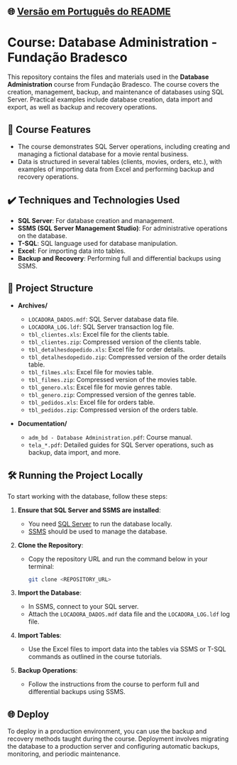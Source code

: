 ## 🌐 [Versão em Português do README](README.md)

# Course: Database Administration - Fundação Bradesco

This repository contains the files and materials used in the **Database Administration** course from Fundação Bradesco. The course covers the creation, management, backup, and maintenance of databases using SQL Server. Practical examples include database creation, data import and export, as well as backup and recovery operations.

## 🔨 Course Features

- The course demonstrates SQL Server operations, including creating and managing a fictional database for a movie rental business.
- Data is structured in several tables (clients, movies, orders, etc.), with examples of importing data from Excel and performing backup and recovery operations.

## ✔️ Techniques and Technologies Used
- **SQL Server**: For database creation and management.
- **SSMS (SQL Server Management Studio)**: For administrative operations on the database.
- **T-SQL**: SQL language used for database manipulation.
- **Excel**: For importing data into tables.
- **Backup and Recovery**: Performing full and differential backups using SSMS.

## 📁 Project Structure
- **Archives/**
    - `LOCADORA_DADOS.mdf`: SQL Server database data file.
    - `LOCADORA_LOG.ldf`: SQL Server transaction log file.
    - `tbl_clientes.xls`: Excel file for the clients table.
    - `tbl_clientes.zip`: Compressed version of the clients table.
    - `tbl_detalhesdopedido.xls`: Excel file for order details.
    - `tbl_detalhesdopedido.zip`: Compressed version of the order details table.
    - `tbl_filmes.xls`: Excel file for movies table.
    - `tbl_filmes.zip`: Compressed version of the movies table.
    - `tbl_genero.xls`: Excel file for movie genres table.
    - `tbl_genero.zip`: Compressed version of the genres table.
    - `tbl_pedidos.xls`: Excel file for orders table.
    - `tbl_pedidos.zip`: Compressed version of the orders table.

- **Documentation/**
    - `adm_bd - Database Administration.pdf`: Course manual.
    - `tela_*.pdf`: Detailed guides for SQL Server operations, such as backup, data import, and more.

## 🛠️ Running the Project Locally

To start working with the database, follow these steps:

1. **Ensure that SQL Server and SSMS are installed**:
    - You need [SQL Server](https://www.microsoft.com/en-us/sql-server/sql-server-downloads) to run the database locally.
    - [SSMS](https://aka.ms/ssmsfullsetup) should be used to manage the database.

2. **Clone the Repository**:
    - Copy the repository URL and run the command below in your terminal:

      ```bash
      git clone <REPOSITORY_URL>
      ```

3. **Import the Database**:
    - In SSMS, connect to your SQL server.
    - Attach the `LOCADORA_DADOS.mdf` data file and the `LOCADORA_LOG.ldf` log file.

4. **Import Tables**:
    - Use the Excel files to import data into the tables via SSMS or T-SQL commands as outlined in the course tutorials.

5. **Backup Operations**:
    - Follow the instructions from the course to perform full and differential backups using SSMS.

## 🌐 Deploy

To deploy in a production environment, you can use the backup and recovery methods taught during the course. Deployment involves migrating the database to a production server and configuring automatic backups, monitoring, and periodic maintenance.

